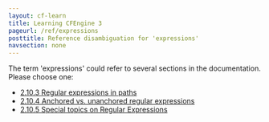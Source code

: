 ```yaml
---
layout: cf-learn
title: Learning CFEngine 3
pageurl: /ref/expressions
posttitle: Reference disambiguation for 'expressions'
navsection: none
---
```


The term 'expressions' could refer to several sections in the documentation. Please choose one:

- [2.10.3 Regular expressions in paths](https://cfengine.com/manuals/cf3-reference#Regular-expressions-in-paths)
- [2.10.4 Anchored vs. unanchored regular expressions](https://cfengine.com/manuals/cf3-reference#Anchored-vs.-unanchored-regular-expressions)
- [2.10.5 Special topics on Regular Expressions](https://cfengine.com/manuals/cf3-reference#Special-topics-on-Regular-Expressions)
